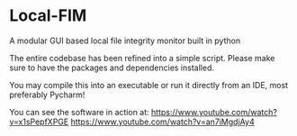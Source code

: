 # Local-FIM
A modular GUI based local file integrity monitor built in python

The entire codebase has been refined into a simple script. Please make sure to have the packages and dependencies installed. 

You may compile this into an executable or run it directly from an IDE, most preferably Pycharm!

You can see the software in action at: 
https://www.youtube.com/watch?v=x1sPepfXPGE 
https://www.youtube.com/watch?v=an7iMgdjAy4 

